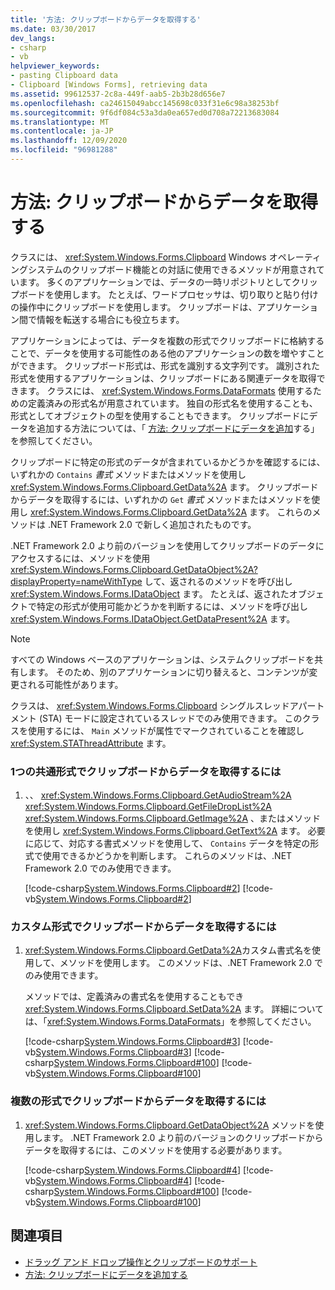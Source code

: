 ```yaml
---
title: '方法: クリップボードからデータを取得する'
ms.date: 03/30/2017
dev_langs:
- csharp
- vb
helpviewer_keywords:
- pasting Clipboard data
- Clipboard [Windows Forms], retrieving data
ms.assetid: 99612537-2c8a-449f-aab5-2b3b28d656e7
ms.openlocfilehash: ca24615049abcc145698c033f31e6c98a38253bf
ms.sourcegitcommit: 9f6df084c53a3da0ea657ed0d708a72213683084
ms.translationtype: MT
ms.contentlocale: ja-JP
ms.lasthandoff: 12/09/2020
ms.locfileid: "96981288"
---
```

# <a name="how-to-retrieve-data-from-the-clipboard"></a>方法: クリップボードからデータを取得する

クラスには、 <xref:System.Windows.Forms.Clipboard> Windows オペレーティングシステムのクリップボード機能との対話に使用できるメソッドが用意されています。 多くのアプリケーションでは、データの一時リポジトリとしてクリップボードを使用します。 たとえば、ワードプロセッサは、切り取りと貼り付けの操作中にクリップボードを使用します。 クリップボードは、アプリケーション間で情報を転送する場合にも役立ちます。

アプリケーションによっては、データを複数の形式でクリップボードに格納することで、データを使用する可能性のある他のアプリケーションの数を増やすことができます。 クリップボード形式は、形式を識別する文字列です。 識別された形式を使用するアプリケーションは、クリップボードにある関連データを取得できます。 クラスには、 <xref:System.Windows.Forms.DataFormats> 使用するための定義済みの形式名が用意されています。 独自の形式名を使用することも、形式としてオブジェクトの型を使用することもできます。 クリップボードにデータを追加する方法については、「 [方法: クリップボードにデータを追加](how-to-add-data-to-the-clipboard.md)する」を参照してください。

クリップボードに特定の形式のデータが含まれているかどうかを確認するには、いずれかの `Contains` *書式* メソッドまたはメソッドを使用し <xref:System.Windows.Forms.Clipboard.GetData%2A> ます。 クリップボードからデータを取得するには、いずれかの `Get` *書式* メソッドまたはメソッドを使用し <xref:System.Windows.Forms.Clipboard.GetData%2A> ます。 これらのメソッドは .NET Framework 2.0 で新しく追加されたものです。

.NET Framework 2.0 より前のバージョンを使用してクリップボードのデータにアクセスするには、メソッドを使用 <xref:System.Windows.Forms.Clipboard.GetDataObject%2A?displayProperty=nameWithType> して、返されるのメソッドを呼び出し <xref:System.Windows.Forms.IDataObject> ます。 たとえば、返されたオブジェクトで特定の形式が使用可能かどうかを判断するには、メソッドを呼び出し <xref:System.Windows.Forms.IDataObject.GetDataPresent%2A> ます。

> [!NOTE]
> すべての Windows ベースのアプリケーションは、システムクリップボードを共有します。 そのため、別のアプリケーションに切り替えると、コンテンツが変更される可能性があります。
>
> クラスは、 <xref:System.Windows.Forms.Clipboard> シングルスレッドアパートメント (STA) モードに設定されているスレッドでのみ使用できます。 このクラスを使用するには、 `Main` メソッドが属性でマークされていることを確認し <xref:System.STAThreadAttribute> ます。

### <a name="to-retrieve-data-from-the-clipboard-in-a-single-common-format"></a>1つの共通形式でクリップボードからデータを取得するには

1. 、、 <xref:System.Windows.Forms.Clipboard.GetAudioStream%2A> <xref:System.Windows.Forms.Clipboard.GetFileDropList%2A> <xref:System.Windows.Forms.Clipboard.GetImage%2A> 、またはメソッドを使用し <xref:System.Windows.Forms.Clipboard.GetText%2A> ます。 必要に応じて、対応する書式メソッドを使用して、 `Contains` データを特定の形式で使用できるかどうかを判断します。 これらのメソッドは、.NET Framework 2.0 でのみ使用できます。

    [!code-csharp[System.Windows.Forms.Clipboard#2](~/samples/snippets/csharp/VS_Snippets_Winforms/System.Windows.Forms.Clipboard/CS/form1.cs#2)]
    [!code-vb[System.Windows.Forms.Clipboard#2](~/samples/snippets/visualbasic/VS_Snippets_Winforms/System.Windows.Forms.Clipboard/vb/form1.vb#2)]

### <a name="to-retrieve-data-from-the-clipboard-in-a-custom-format"></a>カスタム形式でクリップボードからデータを取得するには

1. <xref:System.Windows.Forms.Clipboard.GetData%2A>カスタム書式名を使用して、メソッドを使用します。 このメソッドは、.NET Framework 2.0 でのみ使用できます。

    メソッドでは、定義済みの書式名を使用することもでき <xref:System.Windows.Forms.Clipboard.SetData%2A> ます。 詳細については、「<xref:System.Windows.Forms.DataFormats>」を参照してください。

    [!code-csharp[System.Windows.Forms.Clipboard#3](~/samples/snippets/csharp/VS_Snippets_Winforms/System.Windows.Forms.Clipboard/CS/form1.cs#3)]
    [!code-vb[System.Windows.Forms.Clipboard#3](~/samples/snippets/visualbasic/VS_Snippets_Winforms/System.Windows.Forms.Clipboard/vb/form1.vb#3)]
    [!code-csharp[System.Windows.Forms.Clipboard#100](~/samples/snippets/csharp/VS_Snippets_Winforms/System.Windows.Forms.Clipboard/CS/form1.cs#100)]
    [!code-vb[System.Windows.Forms.Clipboard#100](~/samples/snippets/visualbasic/VS_Snippets_Winforms/System.Windows.Forms.Clipboard/vb/form1.vb#100)]

### <a name="to-retrieve-data-from-the-clipboard-in-multiple-formats"></a>複数の形式でクリップボードからデータを取得するには

1. <xref:System.Windows.Forms.Clipboard.GetDataObject%2A> メソッドを使用します。 .NET Framework 2.0 より前のバージョンのクリップボードからデータを取得するには、このメソッドを使用する必要があります。

    [!code-csharp[System.Windows.Forms.Clipboard#4](~/samples/snippets/csharp/VS_Snippets_Winforms/System.Windows.Forms.Clipboard/CS/form1.cs#4)]
    [!code-vb[System.Windows.Forms.Clipboard#4](~/samples/snippets/visualbasic/VS_Snippets_Winforms/System.Windows.Forms.Clipboard/vb/form1.vb#4)]
    [!code-csharp[System.Windows.Forms.Clipboard#100](~/samples/snippets/csharp/VS_Snippets_Winforms/System.Windows.Forms.Clipboard/CS/form1.cs#100)]
    [!code-vb[System.Windows.Forms.Clipboard#100](~/samples/snippets/visualbasic/VS_Snippets_Winforms/System.Windows.Forms.Clipboard/vb/form1.vb#100)]

## <a name="see-also"></a>関連項目

- [ドラッグ アンド ドロップ操作とクリップボードのサポート](drag-and-drop-operations-and-clipboard-support.md)
- [方法: クリップボードにデータを追加する](how-to-add-data-to-the-clipboard.md)
